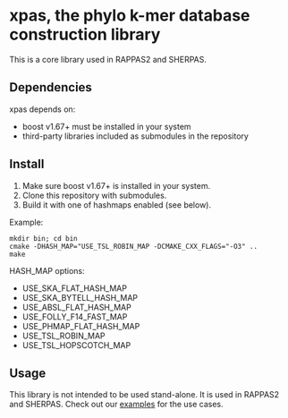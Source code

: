 # xpas, the phylo k-mer database construction library


This is a core library used in RAPPAS2 and SHERPAS.

## Dependencies
xpas depends on:
- boost v1.67+ must be installed in your system
- third-party libraries included as submodules in the repository

## Install

1. Make sure boost v1.67+ is installed in your system.
2. Clone this repository with submodules.
3. Build it with one of hashmaps enabled (see below).

Example:
```
mkdir bin; cd bin
cmake -DHASH_MAP="USE_TSL_ROBIN_MAP -DCMAKE_CXX_FLAGS="-O3" ..
make
```

HASH_MAP options:
- USE_SKA_FLAT_HASH_MAP
- USE_SKA_BYTELL_HASH_MAP
- USE_ABSL_FLAT_HASH_MAP
- USE_FOLLY_F14_FAST_MAP
- USE_PHMAP_FLAT_HASH_MAP
- USE_TSL_ROBIN_MAP
- USE_TSL_HOPSCOTCH_MAP

## Usage
This library is not intended to be used stand-alone. It is used in RAPPAS2 and SHERPAS. Check out our [examples](https://github.com/phylo42/xpas/tree/master/examples) for the use cases.

